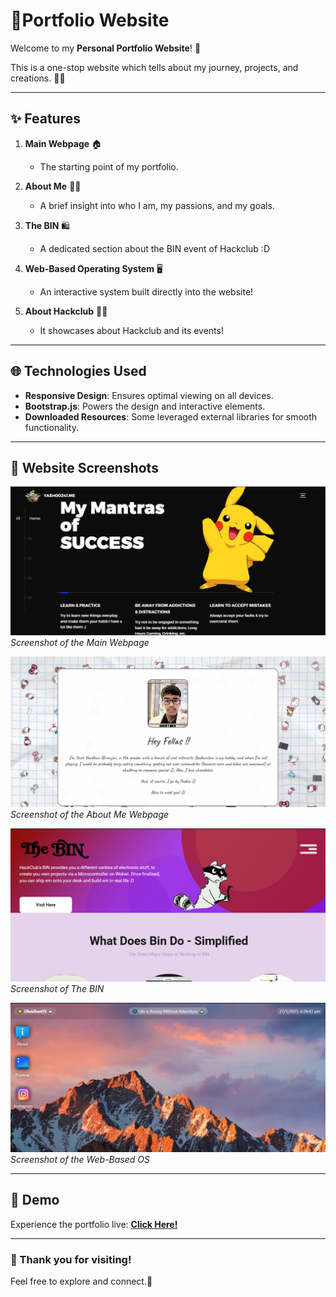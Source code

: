 # 💼Portfolio Website  

Welcome to my **Personal Portfolio Website**! 🌟  

This is a one-stop website which tells about my journey, projects, and creations. 🚀📱  

---

## ✨ Features  

1. **Main Webpage** 🏠  
   - The starting point of my portfolio.  

2. **About Me** 👨‍💻  
   - A brief insight into who I am, my passions, and my goals.  

3. **The BIN** 🛍️  
   - A dedicated section about the BIN event of Hackclub :D 

4. **Web-Based Operating System** 🖥️  
   - An interactive system built directly into the website!

5. **About Hackclub** 👨‍💻
   - It showcases about Hackclub and its events! 

---

## 🌐 Technologies Used  

- **Responsive Design**: Ensures optimal viewing on all devices.  
- **Bootstrap.js**: Powers the design and interactive elements.  
- **Downloaded Resources**: Some leveraged external libraries for smooth functionality.  

---

## 📸 Website Screenshots  

![Main Webpage](assets/main_webpage.png)  
*Screenshot of the Main Webpage*  

![About Me Page](assets/about_me.png)  
*Screenshot of the About Me Webpage*  

![The BIN](assets/the_bin.png)  
*Screenshot of The BIN*  

![Web-Based Operating System](assets/web_based_os.png)  
*Screenshot of the Web-Based OS*  

---

## 🚀 Demo  

Experience the portfolio live: **[Click Here!](https://yash00241.github.io/)**  

---  

### 🎉 Thank you for visiting!  
Feel free to explore and connect.💖  

